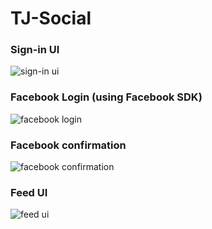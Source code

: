 # TJ-Social

### Sign-in UI
![sign-in ui](https://user-images.githubusercontent.com/20646052/30170133-e66a0a24-93b3-11e7-8bca-441faf51cecb.png)
### Facebook Login (using Facebook SDK)
![facebook login](https://user-images.githubusercontent.com/20646052/30170143-ebeb327a-93b3-11e7-9abe-1375fd0521a2.png)
### Facebook confirmation
![facebook confirmation](https://user-images.githubusercontent.com/20646052/30170157-f4a02c04-93b3-11e7-9a67-7f80926fec6d.png)
### Feed UI
![feed ui](https://user-images.githubusercontent.com/20646052/30170164-f9b43d0c-93b3-11e7-80bd-ffdbe5e3ce8f.png)
